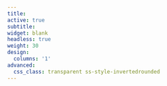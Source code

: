 ```yaml
---
title: 
active: true
subtitle: 
widget: blank
headless: true
weight: 30
design: 
  columns: '1'
advanced:
  css_class: transparent ss-style-invertedrounded
---
```

<div class="background"></div>
